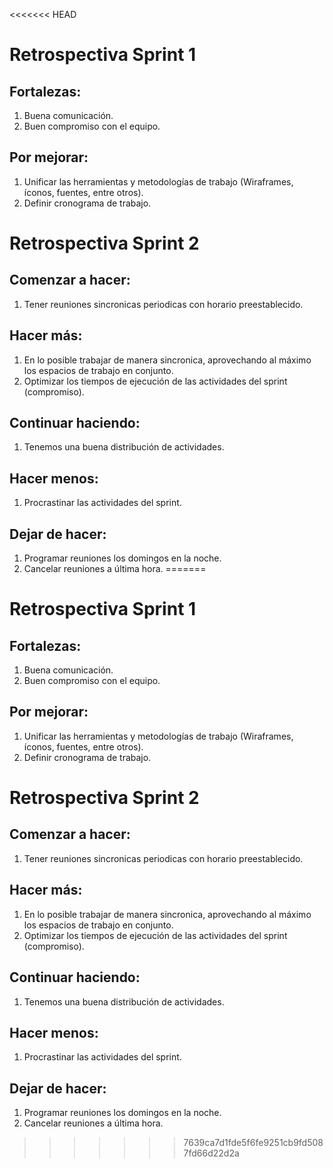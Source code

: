 <<<<<<< HEAD
# Retrospectiva Sprint 1  

## Fortalezas:  
1. Buena comunicación.  
2. Buen compromiso con el equipo.  

## Por mejorar:  
1. Unificar las herramientas y metodologías de trabajo (Wiraframes, íconos, fuentes, entre otros).  
2. Definir cronograma de trabajo.  

# Retrospectiva Sprint 2    

## Comenzar a hacer:  
1. Tener reuniones sincronicas periodicas con horario preestablecido.   

## Hacer más:  
1. En lo posible trabajar de manera sincronica, aprovechando al máximo los espacios de trabajo en conjunto.  
2. Optimizar los tiempos de ejecución de las actividades del sprint (compromiso).  

## Continuar haciendo:  
1. Tenemos una buena distribución de actividades.     

## Hacer menos:  
1. Procrastinar las actividades del sprint.  

## Dejar de hacer:  
1. Programar reuniones los domingos en la noche.  
2. Cancelar reuniones a última hora. 
=======
# Retrospectiva Sprint 1  

## Fortalezas:  
1. Buena comunicación.  
2. Buen compromiso con el equipo.  

## Por mejorar:  
1. Unificar las herramientas y metodologías de trabajo (Wiraframes, íconos, fuentes, entre otros).  
2. Definir cronograma de trabajo.  

# Retrospectiva Sprint 2    

## Comenzar a hacer:  
1. Tener reuniones sincronicas periodicas con horario preestablecido.   

## Hacer más:  
1. En lo posible trabajar de manera sincronica, aprovechando al máximo los espacios de trabajo en conjunto.  
2. Optimizar los tiempos de ejecución de las actividades del sprint (compromiso).  

## Continuar haciendo:  
1. Tenemos una buena distribución de actividades.     

## Hacer menos:  
1. Procrastinar las actividades del sprint.  

## Dejar de hacer:  
1. Programar reuniones los domingos en la noche.  
2. Cancelar reuniones a última hora. 
>>>>>>> 7639ca7d1fde5f6fe9251cb9fd5087fd66d22d2a
